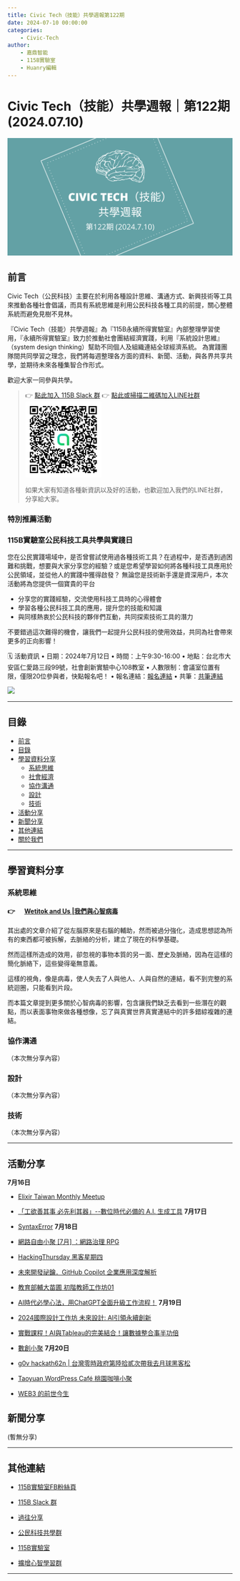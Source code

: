 ```yaml
---
title: Civic Tech（技能）共學週報第122期
date: 2024-07-10 00:00:00
categories:
	- Civic-Tech
author:
	- 嘉鼎智能
	- 115B實驗室
	- Huanry編輯
---
```

# Civic Tech（技能）共學週報｜第122期 (2024.07.10)

![Civic-Tech-122](/img/ct/122.png)

## 前言

Civic Tech（公民科技）主要在於利用各種設計思維、溝通方式、新興技術等工具來推動各種社會倡議，而具有系統思維是利用公民科技各種工具的前提，關心整體系統而避免見樹不見林。

『Civic Tech（技能）共學週報』為『115B永續所得實驗室』內部整理學習使用，『永續所得實驗室』致力於推動社會團結經濟實踐，利用『系統設計思維』（system design thinking）幫助不同個人及組織連結全球經濟系統。
為實踐團隊間共同學習之理念，我們將每週整理各方面的資料、新聞、活動，與各界共享共學，並期待未來各種集智合作形式。

歡迎大家一同參與共學。

>👉  [點此加入 115B Slack 群](https://bit.ly/Slack115b)
>👉  [點此或掃描二維碼加入LINE社群](https://line.me/ti/g2/Dj4AkbdDsY6o4D_CdDUB6Q)
>[![公民科技共學群](/img/產品共學群.jpg)](https://line.me/ti/g2/Dj4AkbdDsY6o4D_CdDUB6Q)
>
>如果大家有知道各種新資訊以及好的活動，也歡迎加入我們的LINE社群，分享給大家。



### 特別推薦活動

### 115B實驗室公民科技工具共學與實踐日

您在公民實踐場域中，是否曾嘗試使用過各種技術工具？在過程中，是否遇到過困難和挑戰，想要與大家分享您的經驗？或是您希望學習如何將各種科技工具應用於公民領域，並從他人的實踐中獲得啟發？ 無論您是技術新手還是資深用戶，本次活動將為您提供一個寶貴的平台

- 分享您的實踐經驗，交流使用科技工具時的心得體會
- 學習各種公民科技工具的應用，提升您的技能和知識
- 與同樣熱衷於公民科技的夥伴們互動，共同探索技術工具的潛力 

不要錯過這次難得的機會，讓我們一起提升公民科技的使用效益，共同為社會帶來更多的正向影響！

🗓 活動資訊
• 日期：2024年7月12日
• 時間：上午9:30-16:00
• 地點：台北市大安區仁愛路三段99號，社會創新實驗中心108教室
• 人數限制：會議室位置有限，僅限20位參與者，快點報名吧！
• 報名連結：[報名連結](https://www.accupass.com/event/2407010240003076923820)
• 共筆：[共筆連結](https://www.notion.so/115b/7-12-115B-e1520e541e314f3a918fd8397b999c42?pvs=4)

[![](https://static.accupass.com/eventbanner/2407010242301377490322.jpg)](https://www.accupass.com/event/2407010240003076923820)


---
## 目錄
- [前言](#前言)
- [目錄](#目錄)
- [學習資料分享](#學習資料分享)
	- [系統思維](#系統思維)
	- [社會經濟](#社會經濟)
	- [協作溝通](#協作溝通)
	- [設計](#設計)
	- [技術](#技術)
- [活動分享](#活動分享)
- [新聞分享](#新聞分享)
- [其他連結](#其他連結)
- [關於我們](#關於我們)

---
## 學習資料分享
### 系統思維

#### 👉 &emsp; [Wetitok and Us |我們與心智病毒](https://medium.com/acis-intellicollective/wetitok-and-us-我們與心智病毒-bd2ef2c9c9a8)


其出處的文章介紹了從左腦原來是右腦的輔助，然而被過分強化，造成思想認為所有的東西都可被拆解，去脈絡的分析，建立了現在的科學基礎。

然而這樣所造成的效用，卻忽視的事物本質的另一面、歷史及脈絡，因為在這樣的簡化脈絡下，這些變得毫無意義。

這樣的視角，像是病毒，使人失去了人與他人、人與自然的連結，看不到完整的系統迴圈，只能看到片段。

而本篇文章提到更多關於心智病毒的影響，包含讓我們缺乏去看到一些潛在的觀點，而以表面事物來做各種想像，忘了與真實世界真實連結中的許多錯綜複雜的連結。


### 協作溝通

（本次無分享內容）

### 設計

（本次無分享內容）

### 技術

（本次無分享內容）

---
## 活動分享

**7月16日**
- [Elixir Taiwan Monthly Meetup](https://www.meetup.com/elixirtw-taipei/events/302130020)

- [「工欲善其事 必先利其器」--數位時代必備的 A.I. 生成工具](https://www.accupass.com/event/2406250714171388866217)
**7月17日**
- [SyntaxError](https://www.meetup.com/pythonhug/events/301895393/)
**7月18日**
- [網路自由小聚 [7月] ：網路治理 RPG](https://ocftw.kktix.cc/events/internetfreedom-jul2024)

- [HackingThursday 黑客星期四](https://www.meetup.com/hackingthursday/events/301917138/)

- [未來開發祕鑰．GitHub Copilot 企業應用深度解析](https://www.accupass.com/event/2407051010154125679700)

- [教育部輔大苗圃 初階教師工作坊01](https://www.accupass.com/event/2406270849173298445510)

- [AI時代必學心法，用ChatGPT全面升級工作流程！](https://www.accupass.com/event/2405310716151855276618)
**7月19日**
- [2024國際設計工作坊 未來設計: AI引領永續創新](https://www.accupass.com/event/2406180338318944587570)

- [實戰課程！AI與Tableau的完美結合！讓數據整合事半功倍](https://www.accupass.com/event/2406250525106994464540)

- [數創小聚](https://www.accupass.com/event/2407070953471377955010)
**7月20日**
- [g0v hackath62n | 台灣零時政府第陸拾貳次帶我去月球黑客松](https://g0v-jothon.kktix.cc/events/g0v-hackath62n)

- [Taoyuan WordPress Café 桃園咖啡小聚](https://www.meetup.com/taoyuan-wordpress-meetup/events/301729248/)

- [WEB3 的前世今生](https://www.accupass.com/event/2407050553441663930210)

## 新聞分享

(暫無分享)

---
## 其他連結

- [115B實驗室FB粉絲頁](https://www.facebook.com/%E6%B0%B8%E7%BA%8C%E6%89%80%E5%BE%97%E5%AF%A6%E9%A9%97%E5%AE%A4-102916798609139)

- [115B Slack 群](https://bit.ly/Slack115b)

- [過往分享](/categories/Civic-Tech)

- [公民科技共學群](https://line.me/ti/g2/Dj4AkbdDsY6o4D_CdDUB6Q?utm_source=invitation&utm_medium=link_copy&utm_campaign=default)

- [115B實驗室](https://line.me/ti/g2/asPFU-0w4o9MIRSBdb4gtg?utm_source=invitation&utm_medium=link_copy&utm_campaign=default)

- [擴增心智學習群](https://line.me/ti/g2/asPFU-0w4o9MIRSBdb4gtg?utm_source=invitation&utm_medium=link_copy&utm_campaign=default)

---